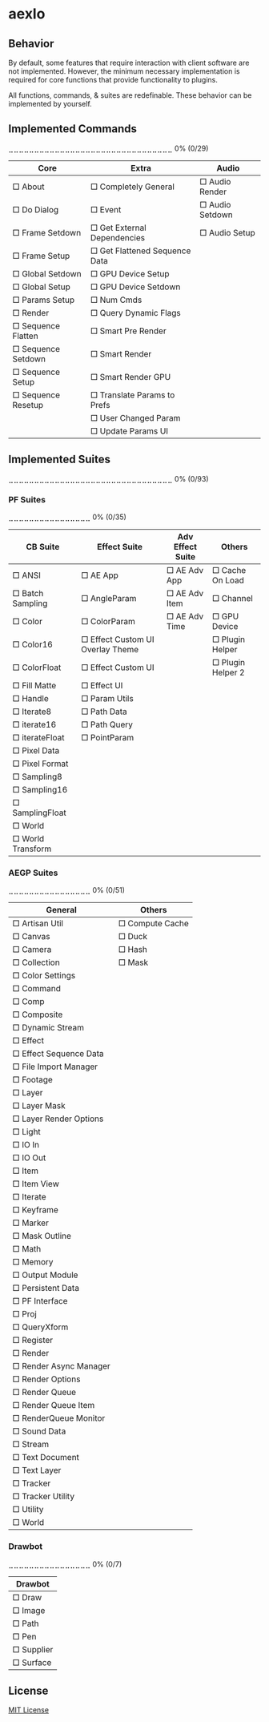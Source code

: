 # aexlo

## Behavior

By default, some features that require interaction with client software are not implemented.
However, the minimum necessary implementation is required for core functions that provide functionality to plugins.

All functions, commands, & suites are redefinable.
These behavior can be implemented by yourself.

## Implemented Commands

⣀⣀⣀⣀⣀⣀⣀⣀⣀⣀⣀⣀⣀⣀⣀⣀⣀⣀⣀⣀⣀⣀⣀⣀⣀⣀⣀⣀⣀⣀⣀⣀ 0% (0/29)

| Core               | Extra                         | Audio           |
| ------------------ | ----------------------------- | --------------- |
| □ About            | □ Completely General          | □ Audio Render  |
| □ Do Dialog        | □ Event                       | □ Audio Setdown |
| □ Frame Setdown    | □ Get External Dependencies   | □ Audio Setup   |
| □ Frame Setup      | □ Get Flattened Sequence Data |                 |
| □ Global Setdown   | □ GPU Device Setup            |                 |
| □ Global Setup     | □ GPU Device Setdown          |                 |
| □ Params Setup     | □ Num Cmds                    |                 |
| □ Render           | □ Query Dynamic Flags         |                 |
| □ Sequence Flatten | □ Smart Pre Render            |                 |
| □ Sequence Setdown | □ Smart Render                |                 |
| □ Sequence Setup   | □ Smart Render GPU            |                 |
| □ Sequence Resetup | □ Translate Params to Prefs   |                 |
|                    | □ User Changed Param          |                 |
|                    | □ Update Params UI            |                 |

## Implemented Suites

⣀⣀⣀⣀⣀⣀⣀⣀⣀⣀⣀⣀⣀⣀⣀⣀⣀⣀⣀⣀⣀⣀⣀⣀⣀⣀⣀⣀⣀⣀⣀⣀ 0% (0/93)

### PF Suites

⣀⣀⣀⣀⣀⣀⣀⣀⣀⣀⣀⣀⣀⣀⣀⣀ 0% (0/35)

| CB Suite          | Effect Suite                     | Adv Effect Suite | Others            |
| ----------------- | -------------------------------- | ---------------- | ----------------- |
| □ ANSI            | □ AE App                         | □ AE Adv App     | □ Cache On Load   |
| □ Batch Sampling  | □ AngleParam                     | □ AE Adv Item    | □ Channel         |
| □ Color           | □ ColorParam                     | □ AE Adv Time    | □ GPU Device      |
| □ Color16         | □ Effect Custom UI Overlay Theme |                  | □ Plugin Helper   |
| □ ColorFloat      | □ Effect Custom UI               |                  | □ Plugin Helper 2 |
| □ Fill Matte      | □ Effect UI                      |                  |                   |
| □ Handle          | □ Param Utils                    |                  |                   |
| □ Iterate8        | □ Path Data                      |                  |                   |
| □ iterate16       | □ Path Query                     |                  |                   |
| □ iterateFloat    | □ PointParam                     |                  |                   |
| □ Pixel Data      |                                  |                  |                   |
| □ Pixel Format    |                                  |                  |                   |
| □ Sampling8       |                                  |                  |                   |
| □ Sampling16      |                                  |                  |                   |
| □ SamplingFloat   |                                  |                  |                   |
| □ World           |                                  |                  |                   |
| □ World Transform |                                  |                  |                   |

### AEGP Suites

⣀⣀⣀⣀⣀⣀⣀⣀⣀⣀⣀⣀⣀⣀⣀⣀ 0% (0/51)

| General                | Others          |
| ---------------------- | --------------- |
| □ Artisan Util         | □ Compute Cache |
| □ Canvas               | □ Duck          |
| □ Camera               | □ Hash          |
| □ Collection           | □ Mask          |
| □ Color Settings       |                 |
| □ Command              |                 |
| □ Comp                 |                 |
| □ Composite            |                 |
| □ Dynamic Stream       |                 |
| □ Effect               |                 |
| □ Effect Sequence Data |                 |
| □ File Import Manager  |                 |
| □ Footage              |                 |
| □ Layer                |                 |
| □ Layer Mask           |                 |
| □ Layer Render Options |                 |
| □ Light                |                 |
| □ IO In                |                 |
| □ IO Out               |                 |
| □ Item                 |                 |
| □ Item View            |                 |
| □ Iterate              |                 |
| □ Keyframe             |                 |
| □ Marker               |                 |
| □ Mask Outline         |                 |
| □ Math                 |                 |
| □ Memory               |                 |
| □ Output Module        |                 |
| □ Persistent Data      |                 |
| □ PF Interface         |                 |
| □ Proj                 |                 |
| □ QueryXform           |                 |
| □ Register             |                 |
| □ Render               |                 |
| □ Render Async Manager |                 |
| □ Render Options       |                 |
| □ Render Queue         |                 |
| □ Render Queue Item    |                 |
| □ RenderQueue Monitor  |                 |
| □ Sound Data           |                 |
| □ Stream               |                 |
| □ Text Document        |                 |
| □ Text Layer           |                 |
| □ Tracker              |                 |
| □ Tracker Utility      |                 |
| □ Utility              |                 |
| □ World                |                 |

### Drawbot

⣀⣀⣀⣀⣀⣀⣀⣀⣀⣀⣀⣀⣀⣀⣀⣀ 0% (0/7)

| Drawbot    |
| ---------- |
| □ Draw     |
| □ Image    |
| □ Path     |
| □ Pen      |
| □ Supplier |
| □ Surface  |

## License

[MIT License](LICENSE)
